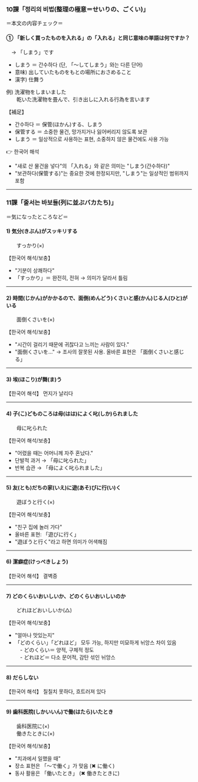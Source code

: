 ### 10課「정리의 비법(整理の極意＝せいりの、ごくい)」  
＝本文の内容チェック＝  

#### ① 「新しく買ったものを入れる」の「入れる」と同じ意味の単語は何ですか？  
　→ 「しまう」です  

- しまう ＝ 간수하다 (단, 「～してしまう」와는 다른 단어)  
- 意味) 出していたものをもとの場所におさめること  
- 漢字) 仕舞う  

例) 洗濯物をしまいました  
　　乾いた洗濯物を畳んで、引き出しに入れる行為を言います  

【補足】  
- 간수하다 ＝ 保管(ほかん)する、しまう  
- 保管する ＝ 소중한 물건, 망가지거나 잃어버리지 않도록 보관  
- しまう ＝ 일상적으로 사용하는 표현, 소중하지 않은 물건에도 사용 가능  

👉 한국어 해석  
- "새로 산 물건을 넣다"의 「入れる」와 같은 의미는 "しまう(간수하다)"  
- "보관하다(保管する)"는 중요한 것에 한정되지만, "しまう"는 일상적인 범위까지 포함  

---

### 11課「줄서는 바보들(列に並ぶバカたち)」  
＝気になったところなど＝  

#### 1) 気分(きぶん)がスッキリする  
　　すっかり(×)  

【한국어 해석/보충】  
- "기분이 상쾌하다"  
- 「すっかり」＝ 완전히, 전혀 → 의미가 달라서 틀림  

---

#### 2) 時間(じかん)がかかるので、面倒(めんどう)くさいと感(かん)じる人(ひと)がいる  
　　面倒くさいを(×)  

【한국어 해석/보충】  
- "시간이 걸리기 때문에 귀찮다고 느끼는 사람이 있다."  
- "面倒くさいを…" → 조사의 잘못된 사용. 올바른 표현은 「面倒くさいと感じる」  

---

#### 3) 埃(ほこり)が舞(ま)う  
【한국어 해석】 먼지가 날리다  

---

#### 4) 子(こ)どものころは母(はは)によく叱(しか)られました  
　　母に叱られた  

【한국어 해석/보충】  
- "어렸을 때는 어머니께 자주 혼났다."  
- 단발적 과거 → 「母に叱られた」  
- 반복 습관 → 「母によく叱られました」  

---

#### 5) 友(とも)だちの家(いえ)に遊(あそ)びに行(い)く  
　　遊ぼうと行く(×)  

【한국어 해석/보충】  
- "친구 집에 놀러 가다"  
- 올바른 표현: 「遊びに行く」  
- "遊ぼうと行く"라고 하면 의미가 어색해짐  

---

#### 6) 潔癖症(けっぺきしょう)  
【한국어 해석】 결벽증  

---

#### 7) どのくらいおいしいか、どのくらいおいしいのか  
　　どれほどおいしいか(△)  

【한국어 해석/보충】  
- "얼마나 맛있는지"  
- 「どのくらい」「どれほど」 모두 가능, 하지만 미묘하게 뉘앙스 차이 있음  
　- どのくらい＝ 양적, 구체적 정도  
　- どれほど＝ 다소 문어적, 감탄 섞인 뉘앙스  

---

#### 8) だらしない  
【한국어 해석】 칠칠치 못하다, 흐트러져 있다  

---

#### 9) 歯科医院(しかいいん)で働(はたら)いたとき  
　　歯科医院に(×)  
　　働きたときに(×)  

【한국어 해석/보충】  
- "치과에서 일했을 때"  
- 장소 표현은 「～で働く」가 맞음 (✖ に働く)  
- 동사 활용은 「働いたとき」 (✖ 働きたときに)  

